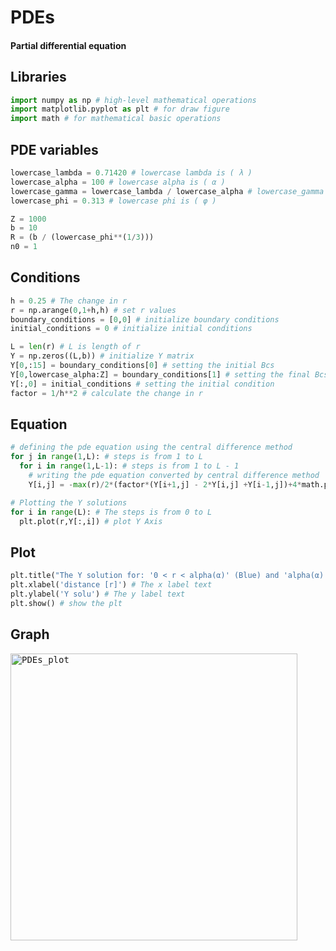 # PDEs 
#### Partial differential equation

## Libraries
```python
import numpy as np # high-level mathematical operations 
import matplotlib.pyplot as plt # for draw figure
import math # for mathematical basic operations
```

## PDE variables
```python
lowercase_lambda = 0.71420 # lowercase lambda is ( λ ) 
lowercase_alpha = 100 # lowercase alpha is ( α )
lowercase_gamma = lowercase_lambda / lowercase_alpha # lowercase_gamma is ( γ )
lowercase_phi = 0.313 # lowercase phi is ( φ )
```
```python
Z = 1000 
b = 10
R = (b / (lowercase_phi**(1/3))) 
n0 = 1 
```
## Conditions
```python
h = 0.25 # The change in r
r = np.arange(0,1+h,h) # set r values
boundary_conditions = [0,0] # initialize boundary conditions 
initial_conditions = 0 # initialize initial conditions
```
```python
L = len(r) # L is length of r
Y = np.zeros((L,b)) # initialize Y matrix
Y[0,:15] = boundary_conditions[0] # setting the initial Bcs 
Y[0,lowercase_alpha:Z] = boundary_conditions[1] # setting the final Bcs 
Y[:,0] = initial_conditions # setting the initial condition
factor = 1/h**2 # calculate the change in r
```
## Equation
```python
# defining the pde equation using the central difference method
for j in range(1,L): # steps is from 1 to L
  for i in range(1,L-1): # steps is from 1 to L - 1
    # writing the pde equation converted by central difference method
    Y[i,j] = -max(r)/2*(factor*(Y[i+1,j] - 2*Y[i,j] +Y[i-1,j])+4*math.pi*lowercase_gamma*n0*math.exp(-Y[0,0])) 

# Plotting the Y solutions
for i in range(L): # The steps is from 0 to L
  plt.plot(r,Y[:,i]) # plot Y Axis
```
## Plot
```python
plt.title("The Y solution for: '0 < r < alpha(α)' (Blue) and 'alpha(α) < r < R' (Purple)\n")  # The title of plot
plt.xlabel('distance [r]') # The x label text
plt.ylabel('Y solu') # The y label text
plt.show() # show the plt
```

## Graph
<div class="highlight highlight-source-python notranslate position-relative overflow-auto" dir="auto">
<pre><img width="459" alt="PDEs_plot" src="https://user-images.githubusercontent.com/113702772/213215038-26862916-8fbe-4fa1-9c93-e5f7de5cb3b0.png"></pre>
</div>
